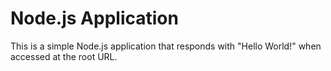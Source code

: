 # Node.js Application

This is a simple Node.js application that responds with "Hello World!" when accessed at the root URL.

